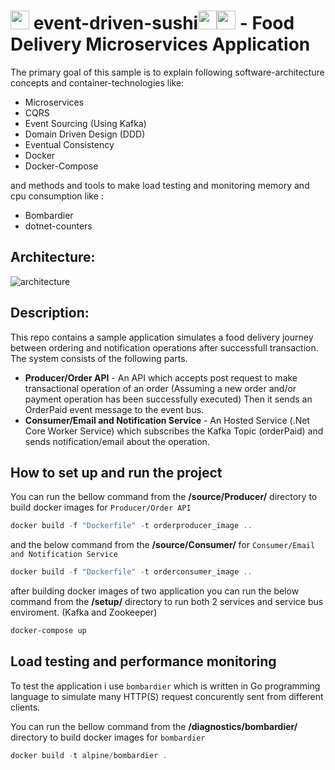 # <img src="https://icons-for-free.com/iconfiles/png/512/sushi-1320568027512378083.png" width="30" height="30"> event-driven-sushi<img src="https://cdn0.iconfinder.com/data/icons/linkedin-ui-colored/48/JD-13-512.png" height="30" width="30"><img src="https://icon-library.com/images/delivery-icon-png/delivery-icon-png-29.jpg" width="30"> - Food Delivery Microservices Application
 The primary goal of this sample is to explain following software-architecture concepts and container-technologies like:  
* Microservices  
* CQRS  
* Event Sourcing (Using Kafka)
* Domain Driven Design (DDD)  
* Eventual Consistency  
* Docker
* Docker-Compose

and methods and tools to make load testing and monitoring memory and cpu consumption like  :
* Bombardier
* dotnet-counters

## Architecture:

![architecture](https://github.com/emrealper/event-driven-sushi/blob/main/media/Architecture.png)

## Description:
This repo contains a sample application simulates a food delivery journey between ordering and notification operations after successfull transaction. The system consists of the following parts.

* **Producer/Order API** - An API which accepts post request to make transactional operation of an order (Assuming a new order and/or payment operation has been successfully executed) Then it sends an OrderPaid event message to the event bus. 
* **Consumer/Email and Notification Service** - An Hosted Service (.Net Core Worker Service) which subscribes the Kafka Topic (orderPaid) and sends notification/email about the operation.

## How to set up and run the project
You can run the bellow command from the **/source/Producer/** directory to build docker images for  `Producer/Order API` 
```powershell
docker build -f "Dockerfile" -t orderproducer_image ..
```

and the below command from the **/source/Consumer/**  for `Consumer/Email and Notification Service` 

```powershell
docker build -f "Dockerfile" -t orderconsumer_image ..
```

after building docker images of two application you can run the below command from the **/setup/** directory to run both 2 services and service bus enviroment. (Kafka and Zookeeper)

```powershell
docker-compose up
```
## Load testing and performance monitoring

To test the application i use `bombardier` which is written in Go programming language to simulate many HTTP(S) request concurently sent from different clients.

You can run the bellow command from the **/diagnostics/bombardier/** directory to build docker images for  `bombardier` 

```powershell
docker build -t alpine/bombardier .
```


